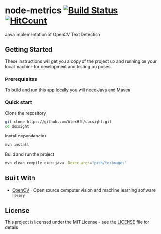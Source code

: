 # node-metrics [![Build Status](https://travis-ci.com/AlexHff/docsight.svg?branch=master)](https://travis-ci.com/AlexHff/docsight) [![HitCount](http://hits.dwyl.io/AlexHff/docsight.svg)](http://hits.dwyl.io/AlexHff/docsight)

Java implementation of OpenCV Text Detection

## Getting Started

These instructions will get you a copy of the project up and running on your local machine for development and testing purposes.

### Prerequisites

To build and run this app locally you will need Java and Maven

### Quick start

Clone the repository
```bash
git clone https://github.com/AlexHff/docsight.git
cd docsight
```

Install dependencies
```bash
mvn install
```

Build and run the project
```bash
mvn clean compile exec:java -Dexec.args="path/to/images"
```

## Built With

* [OpenCV](https://opencv.org/) - Open source computer vision and machine learning software library

## License

This project is licensed under the MIT License - see the [LICENSE](LICENSE) file for details
